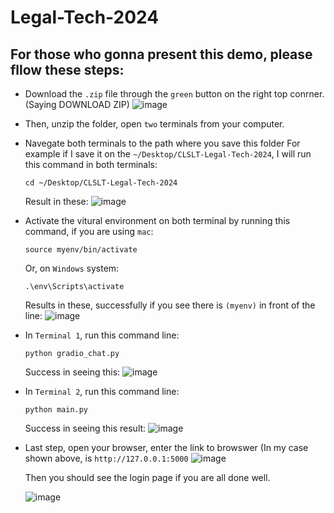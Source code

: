 # Legal-Tech-2024

## For those who gonna present this demo, please fllow these steps:
- Download the `.zip` file through the `green` button on the right top conrner. (Saying DOWNLOAD ZIP)
  ![image](https://github.com/Ricky-lab/CLSLT-Legal-Tech-2024/assets/68934756/072ab0e3-f67a-42c0-9e45-4463fcbb0e2a)

- Then, unzip the folder, open `two` terminals from your computer.
- Navegate both terminals to the path where you save this folder
    For example if I save it on the `~/Desktop/CLSLT-Legal-Tech-2024`, I will run this command in both terminals:
    ```
    cd ~/Desktop/CLSLT-Legal-Tech-2024
    ```
    Result in these:
    ![image](https://github.com/Ricky-lab/CLSLT-Legal-Tech-2024/assets/68934756/354bd398-e965-46a6-8f34-311ca8fb1500)
- Activate the vitural environment on both terminal by running this command, if you are using `mac`:
  ```
  source myenv/bin/activate
  ```
  Or, on `Windows` system:
  ```
  .\env\Scripts\activate
  ```
  Results in these, successfully if you see there is `(myenv)` in front of the line:
  ![image](https://github.com/Ricky-lab/CLSLT-Legal-Tech-2024/assets/68934756/36495114-063d-46fe-b6f5-48becd0a3588)
  
- In `Terminal 1`, run this command line:
  ```
  python gradio_chat.py 
  ```
  Success in seeing this:
  ![image](https://github.com/Ricky-lab/CLSLT-Legal-Tech-2024/assets/68934756/805d5f4a-3fd3-4961-af56-7c03fad69e07)

- In `Terminal 2`, run this command line:
  ```
  python main.py
  ```
  Success in seeing this result:
  ![image](https://github.com/Ricky-lab/CLSLT-Legal-Tech-2024/assets/68934756/0db75393-5789-49cc-89de-7f69f35c8f8c)

- Last step, open your browser, enter the link to browswer (In my case shown above, is `http://127.0.0.1:5000`
  ![image](https://github.com/Ricky-lab/CLSLT-Legal-Tech-2024/assets/68934756/3c6c1eaf-780d-4237-a2e1-b999184821ab)

  Then you should see the login page if you are all done well.

  ![image](https://github.com/Ricky-lab/CLSLT-Legal-Tech-2024/assets/68934756/e54ba556-bd58-465d-a43b-a33f7dc705a8)

